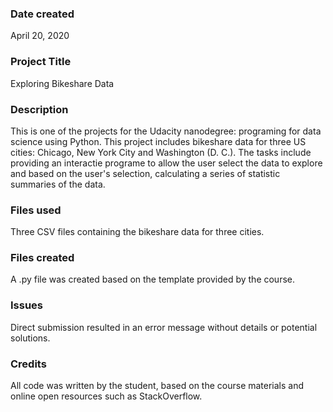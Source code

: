 ### Date created
April 20, 2020

### Project Title
Exploring Bikeshare Data  

### Description
This is one of the projects for the Udacity nanodegree: programing for data science using Python. This project includes bikeshare data for three US cities: Chicago, New York City and Washington (D. C.). The tasks include providing an interactie programe to allow the user select the data to explore and based on the user's selection, calculating a series of statistic summaries of the data. 

### Files used
Three CSV files containing the bikeshare data for three cities. 

### Files created
A .py file was created based on the template provided by the course. 

### Issues
Direct submission resulted in an error message without details or potential solutions. 

### Credits
All code was written by the student, based on the course materials and online open resources such as StackOverflow. 

